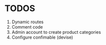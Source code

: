 # TODOS

1. Dynamic routes
2. Comment code
3. Admin account to create product categories
4. Configure confimable (devise)